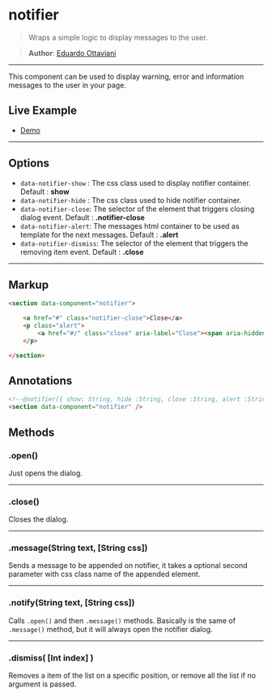 # notifier

>Wraps a simple logic to display messages to the user.

>**Author**: [Eduardo Ottaviani](//github.com/Javiani)

---

This component can be used to display warning, error and information messages to the user in your page.


## Live Example

- [Demo](//rawgit.com/jails-org/Components/master/notifier/sample/index.htm)

---


## Options

- `data-notifier-show` : The css class used to display notifier container. Default : **show**
- `data-notifier-hide` : The css class used to hide notifier container.
- `data-notifier-close`: The selector of the element that triggers closing dialog event. Default : **.notifier-close**
- `data-notifier-alert`: The messages html container to be used as template for the next messages. Default : **.alert**
- `data-notifier-dismiss`: The selector of the element that triggers the removing item event. Default : **.close**


---

## Markup

```html
<section data-component="notifier">

    <a href="#" class="notifier-close">Close</a>
    <p class="alert">
        <a href="#/" class="close" aria-label="Close"><span aria-hidden="true">&times;</span></a>
    </p>

</section>

```

## Annotations

```html
<!--@notifier({ show: String, hide :String, close :String, alert :String, dismiss :String })-->
<section data-component="notifier" />
```

## Methods

### .open()

Just opens the dialog.

---

### .close()

Closes the dialog.

---

### .message(String text, [String css])

Sends a message to be appended on notifier, it takes a optional second parameter with css class name of the appended element.

---

### .notify(String text, [String css])

Calls `.open()` and then `.message()` methods.
Basically is the same of `.message()` method, but it will always open the notifier dialog.

---

### .dismiss( [Int index] )

Removes a item of the list on a specific position, or remove all the list if no argument is passed.

